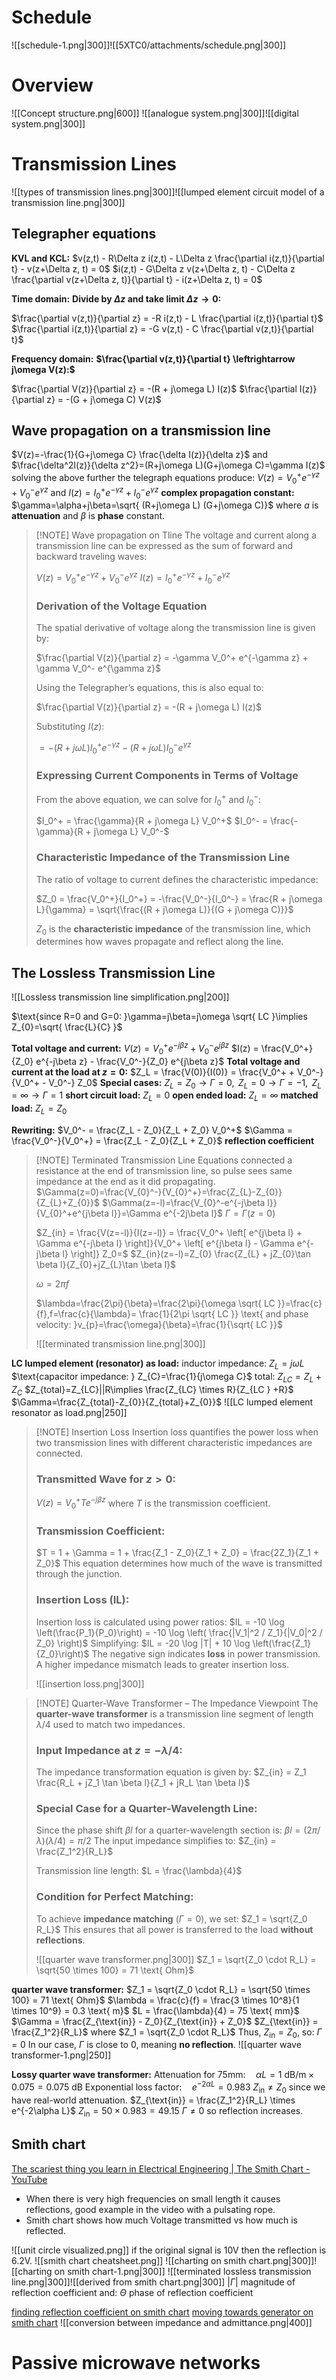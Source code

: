 # Schedule
![[schedule-1.png|300]]![[5XTC0/attachments/schedule.png|300]]
# Overview
![[Concept structure.png|600]]
![[analogue system.png|300]]![[digital system.png|300]]
# Transmission Lines
![[types of transmission lines.png|300]]![[lumped element circuit model of a transmission line.png|300]]

## Telegrapher equations
**KVL and KCL:**
$v(z,t) - R\Delta z i(z,t) - L\Delta z \frac{\partial i(z,t)}{\partial t} - v(z+\Delta z, t) = 0$
$i(z,t) - G\Delta z v(z+\Delta z, t) - C\Delta z \frac{\partial v(z+\Delta z, t)}{\partial t} - i(z+\Delta z, t) = 0$

**Time domain:**
**$\text{Divide by }\Delta z\text{ and take limit }\Delta z\to 0:$**

$\frac{\partial v(z,t)}{\partial z} = -R i(z,t) - L \frac{\partial i(z,t)}{\partial t}$
$\frac{\partial i(z,t)}{\partial z} = -G v(z,t) - C \frac{\partial v(z,t)}{\partial t}$

**Frequency domain:**
**$\frac{\partial v(z,t)}{\partial t} \leftrightarrow j\omega V(z):$**

$\frac{\partial V(z)}{\partial z} = -(R + j\omega L) I(z)$
$\frac{\partial I(z)}{\partial z} = -(G + j\omega C) V(z)$

## Wave propagation on a transmission line
$V(z)=-\frac{1}{G+j\omega C} \frac{\delta I(z)}{\delta z}$ and $\frac{\delta^2I(z)}{\delta z^2}=(R+j\omega L)(G+j\omega C)=\gamma I(z)$
solving the above further the telegraph equations produce:
$V(z) = V_0^+ e^{-\gamma z} + V_0^- e^{\gamma z}$ and $I(z) = I_0^+ e^{-\gamma z} + I_0^- e^{\gamma z}$
**complex propagation constant:** $\gamma=\alpha+j\beta=\sqrt{ (R+j\omega L) (G+j\omega C)}$ where $a$ is **attenuation** and $\beta$ is **phase** constant.


>[!NOTE] Wave propagation on Tline
>The voltage and current along a transmission line can be expressed as the sum of forward and backward traveling waves:
>
>$V(z) = V_0^+ e^{-\gamma z} + V_0^- e^{\gamma z}$
>$I(z) = I_0^+ e^{-\gamma z} + I_0^- e^{\gamma z}$
>
>### Derivation of the Voltage Equation
>The spatial derivative of voltage along the transmission line is given by:
>
>$\frac{\partial V(z)}{\partial z} = -\gamma V_0^+ e^{-\gamma z} + \gamma V_0^- e^{\gamma z}$
>
>Using the Telegrapher’s equations, this is also equal to:
>
>$\frac{\partial V(z)}{\partial z} = -(R + j\omega L) I(z)$
>
>Substituting $I(z)$:
>
>$= -(R + j\omega L) I_0^+ e^{-\gamma z} - (R + j\omega L) I_0^- e^{\gamma z}$
>
>### Expressing Current Components in Terms of Voltage
>From the above equation, we can solve for $I_0^+$ and $I_0^-$:
>
>$I_0^+ = \frac{\gamma}{R + j\omega L} V_0^+$
>$I_0^- = \frac{-\gamma}{R + j\omega L} V_0^-$
>
>### Characteristic Impedance of the Transmission Line
>The ratio of voltage to current defines the characteristic impedance:
>
>$Z_0 = \frac{V_0^+}{I_0^+} = -\frac{V_0^-}{I_0^-} = \frac{R + j\omega L}{\gamma} = \sqrt{\frac{(R + j\omega L)}{(G + j\omega C)}}$
>
>$Z_0$ is the **characteristic impedance** of the transmission line, which determines how waves propagate and reflect along the line.

## The Lossless Transmission Line
![[Lossless transmission line simplification.png|200]]

$\text{since R=0 and G=0: }\gamma=j\beta=j\omega \sqrt{ LC }\implies Z_{0}=\sqrt{ \frac{L}{C} }$

**Total voltage and current:**
$V(z) = V_0^+ e^{-j\beta z} + V_0^- e^{j\beta z}$      $I(z) = \frac{V_0^+}{Z_0} e^{-j\beta z} - \frac{V_0^-}{Z_0} e^{j\beta z}$
**Total voltage and current at the load at $z=0$:**
$Z_L = \frac{V(0)}{I(0)} = \frac{V_0^+ + V_0^-}{V_0^+ - V_0^-} Z_0$
**Special cases:**
$Z_{L}=Z_{0}\to \Gamma=0,\text{ }Z_{L}=0\to \Gamma=-1,\text{ }Z_{L}=\infty\to \Gamma=1$
**short circuit load:** $Z_{L}=0$ **open ended load:** $Z_{L}=\infty$ **matched load:** $Z_{L}=Z_{0}$

**Rewriting:**
$V_0^- = \frac{Z_L - Z_0}{Z_L + Z_0} V_0^+$   $\Gamma = \frac{V_0^-}{V_0^+} = \frac{Z_L - Z_0}{Z_L + Z_0}$ **reflection coefficient**

>[!NOTE] Terminated Transmission Line Equations
>connected a resistance at the end of transmission line, so pulse sees same impedance at the end as it did propagating.
>$\Gamma(z=0)=\frac{V_{0}^-}{V_{0}^+}=\frac{Z_{L}-Z_{0}}{Z_{L}+Z_{0}}$
>$\Gamma(z=-l)=\frac{V_{0}^-e^{-j\beta l}}{V_{0}^+e^{j\beta l}}=\Gamma e^{-2j\beta l}$
>$\Gamma=\Gamma(z=0)$
>
>$Z_{in} = \frac{V(z=-l)}{I(z=-l)} = \frac{V_0^+ \left[ e^{j\beta l} + \Gamma e^{-j\beta l} \right]}{V_0^+ \left[ e^{j\beta l} - \Gamma e^{-j\beta l} \right]} Z_0=$
>$Z_{in}(z=-l)=Z_{0} \frac{Z_{L} + jZ_{0}\tan \beta l}{Z_{0}+jZ_{L}\tan \beta l}$
>
>$\omega =2\pi f$
>
>$\lambda=\frac{2\pi}{\beta}=\frac{2\pi}{\omega \sqrt{ LC }}=\frac{c}{f},f=\frac{c}{\lambda}= \frac{1}{2\pi \sqrt{ LC }} \text{ and phase velocity: }v_{p}=\frac{\omega}{\beta}=\frac{1}{\sqrt{ LC }}$
>
>![[terminated transmission line.png|300]]

**LC lumped element (resonator) as load:**
$\text{inductor impedance: }Z_{L}=j\omega L$
$\text{capacitor impedance: } Z_{C}=\frac{1}{j\omega C}$
$\text{total: }Z_{LC}=Z_{L}+Z_{C}$
$Z_{total}=Z_{LC}||R\implies \frac{Z_{LC} \times R}{Z_{LC } +R}$
$\Gamma=\frac{Z_{total}-Z_{0}}{Z_{total}+Z_{0}}$
![[LC lumped element resonator as load.png|250]]


>[!NOTE] Insertion Loss
>Insertion loss quantifies the power loss when two transmission lines with different characteristic impedances are connected.
>
>### Transmitted Wave for $z > 0$:
>$V(z) = V_0^+ T e^{-j\beta z}$
>where $T$ is the transmission coefficient.
>
>### Transmission Coefficient:
>$T = 1 + \Gamma = 1 + \frac{Z_1 - Z_0}{Z_1 + Z_0} = \frac{2Z_1}{Z_1 + Z_0}$
>This equation determines how much of the wave is transmitted through the junction.
>
>### Insertion Loss (IL):
>Insertion loss is calculated using power ratios:
>$IL = -10 \log \left(\frac{P_1}{P_0}\right) = -10 \log \left( \frac{|V_1|^2 / Z_1}{|V_0|^2 / Z_0} \right)$
>Simplifying:
>$IL = -20 \log |T| + 10 \log \left(\frac{Z_1}{Z_0}\right)$
>The negative sign indicates **loss** in power transmission. A higher impedance mismatch leads to greater insertion loss.
>
>![[insertion loss.png|300]]

>[!NOTE] Quarter-Wave Transformer – The Impedance Viewpoint
>The **quarter-wave transformer** is a transmission line segment of length $\lambda/4$ used to match two impedances.
>### Input Impedance at $z=-\lambda/4$:
>The impedance transformation equation is given by:
>$Z_{in} = Z_1 \frac{R_L + jZ_1 \tan \beta l}{Z_1 + jR_L \tan \beta l}$
>### Special Case for a Quarter-Wavelength Line:
>Since the phase shift $\beta l$ for a quarter-wavelength section is:
>$\beta l = (2\pi / \lambda)(\lambda / 4) = \pi / 2$
>The input impedance simplifies to:
>$Z_{in} = \frac{Z_1^2}{R_L}$
>
>Transmission line length: $L = \frac{\lambda}{4}$
>
>### Condition for Perfect Matching:
>To achieve **impedance matching** ($\Gamma = 0$), we set:
>$Z_1 = \sqrt{Z_0 R_L}$
>This ensures that all power is transferred to the load **without reflections**.
>
>![[quarter wave transformer.png|300]]
$Z_1 = \sqrt{Z_0 \cdot R_L} = \sqrt{50 \times 100} = 71 \text{ Ohm}$

**quarter wave transformer:**
$Z_1 = \sqrt{Z_0 \cdot R_L} = \sqrt{50 \times 100} = 71 \text{ Ohm}$
$\lambda = \frac{c}{f} = \frac{3 \times 10^8}{1 \times 10^9} = 0.3 \text{ m}$
$L = \frac{\lambda}{4} = 75 \text{ mm}$
$\Gamma = \frac{Z_{\text{in}} - Z_0}{Z_{\text{in}} + Z_0}$
$Z_{\text{in}} = \frac{Z_1^2}{R_L}$ where $Z_1 = \sqrt{Z_0 \cdot R_L}$
Thus, $Z_{\text{in}} = Z_0$, so:
$\Gamma = 0$
In our case, $\Gamma$ is close to 0, meaning **no reflection**.
![[quarter wave transformer-1.png|250]]

**Lossy quarter wave transformer:**
$\text{Attenuation for } 75\text{mm:} \quad \alpha L = 1 \text{ dB/m} \times 0.075 = 0.075 \text{ dB}$
$\text{Exponential loss factor:} \quad e^{-2\alpha L} = 0.983$
$Z_{\text{in}} \neq Z_0 \text{ since we have real-world attenuation.}$
$Z_{\text{in}} = \frac{Z_1^2}{R_L} \times e^{-2\alpha L}$
$Z_{\text{in}} = 50 \times 0.983 = 49.15$
$\Gamma \neq 0 \text{ so reflection increases.}$
## Smith chart
[The scariest thing you learn in Electrical Engineering \| The Smith Chart - YouTube](https://www.youtube.com/watch?v=pXWbdxOAuDs)
- When there is very high frequencies on small length it causes reflections, good example in the video with a pulsating rope.
- Smith chart shows how much Voltage transmitted vs how much is reflected.

![[unit circle visualized.png]]
if the original signal is 10V then the reflection is 6.2V.
![[smith chart cheatsheet.png]]
![[charting on smith chart.png|300]]![[charting on smith chart-1.png|300]]
![[terminated lossless transmission line.png|300]]![[derived from smith chart.png|300]]
$|\Gamma|\text{ magnitude of reflection coefficient and: }\Theta \text{ phase of reflection coefficient}$

[finding reflection coefficient on smith chart](https://www.youtube.com/watch?v=cOB7YijdveA)
[moving towards generator on smith chart](https://www.youtube.com/watch?v=vwqIGjXGKkk)
![[conversion between impedance and admittance.png|400]]
# Passive microwave networks
